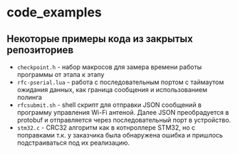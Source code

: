 # code_examples

## Некоторые примеры кода из закрытых репозиториев

* ```checkpoint.h``` - набор макросов для замера времени работы программы от этапа к этапу
* ```rfc-pserial.lua``` - работа с последовательным портом с таймаутом ожидания данных, как граница сообщения и использованием полинга
* ```rfcsubmit.sh``` - shell скрипт для отправки JSON сообщений в программу управления Wi-Fi антеной. Далее JSON преобрадуется в protobuf и отправляется через последовательный порт в устройство.
* ```stm32.c``` - CRC32 алгоритм как в котнроллере STM32, но с поправками т.к. у заказчика была обнаружена ошибка и пришлось подстраиваться под их реализацию.
